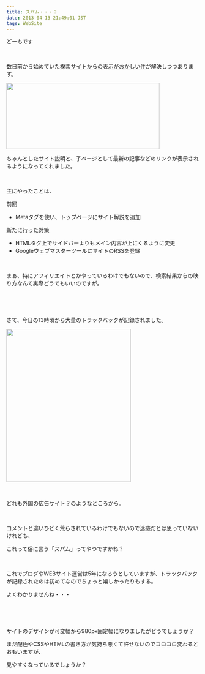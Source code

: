 ```yaml
---
title: スパム・・・？
date: 2013-04-13 21:49:01 JST
tags: WebSite
---
```

<p>どーもです</p>
<p>&nbsp;</p>
<p>数日前から始めていた<a href="http://tosainu.wktk.so/view/263">検索サイトからの表示がおかしい件</a>が解決しつつあります。</p>
<p><a href="https://picasaweb.google.com/lh/photo/F48Ho82UrvVVFcIYNpqweNMTjNZETYmyPJy0liipFm0?feat=embedwebsite"><img src="https://lh4.googleusercontent.com/-4_NWyThlqNw/UWlQrvokPQI/AAAAAAAAB6c/ZY6TsuYY_74/s400/Screenshot%2520from%25202013-04-13%252011%253A13%253A20.png" height="173" width="400" /></a></p>
<p>ちゃんとしたサイト説明と、子ページとして最新の記事などのリンクが表示されるようになってくれました。</p>
<p>&nbsp;</p>
<p>主にやったことは、</p>
<p>前回</p>
<ul>
<li>Metaタグを使い、トップページにサイト解説を追加</li>
</ul>
<p>新たに行った対策</p>
<ul>
<li>HTMLタグ上でサイドバーよりもメイン内容が上にくるように変更</li>
<li>GoogleウェブマスターツールにサイトのRSSを登録</li>
</ul>
<p>&nbsp;</p>
<p>まぁ、特にアフィリエイトとかやっているわけでもないので、検索結果からの映り方なんて実際どうでもいいのですが。</p>
<p>&nbsp;</p>
<p>&nbsp;</p>
<p>さて、今日の13時頃から大量のトラックバックが記録されました。</p>
<p><a href="https://picasaweb.google.com/lh/photo/_J04Gd8-CtZizWVKrUssbNMTjNZETYmyPJy0liipFm0?feat=embedwebsite"><img src="https://lh5.googleusercontent.com/-s40eGq3izLs/UWlQbfC6zkI/AAAAAAAAB6U/twEiV-L8suM/s400/Screenshot%2520from%25202013-04-13%252021%253A31%253A17.png" height="400" width="325" /></a></p>
<p>&nbsp;</p>
<p>どれも外国の広告サイト？のようなところから。</p>
<p>&nbsp;</p>
<p>コメントと違いひどく荒らされているわけでもないので迷惑だとは思っていないけれども、</p>
<p>これって俗に言う「スパム」ってやつですかね？</p>
<p>&nbsp;</p>
<p>これでブログやWEBサイト運営は5年になろうとしていますが、トラックバックが記録されたのは初めてなのでちょっと嬉しかったりもする。</p>
<p>よくわかりませんね・・・</p>
<p>&nbsp;</p>
<p>&nbsp;</p>
<p>サイトのデザインが可変幅から980px固定幅になりましたがどうでしょうか？</p>
<p>まだ配色やCSSやHTMLの書き方が気持ち悪くて許せないのでコロコロ変わるとおもいますが、</p>
<p>見やすくなっているでしょうか？</p>